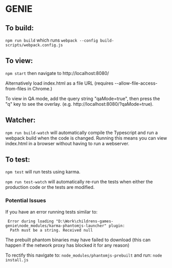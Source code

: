 # GENIE

## To build:

`npm run build` which runs `webpack --config build-scripts/webpack.config.js`

## To view:

`npm start` then navigate to http://localhost:8080/

Alternatively load index.html as a file URL (requires
--allow-file-access-from-files in Chrome.)

To view in QA mode, add the query string "qaMode=true", then press the "q" key to see the overlay. (e.g. http://localhost:8080/?qaMode=true).


## Watcher:

`npm run build-watch` will automatically compile the Typescript and run a webpack build when the code is changed. Running this means you can view index.html in a browser without having to run a webserver.

## To test:

`npm test` will run tests using karma.

`npm run test-watch` will automatically re-run the tests when either the production code or the tests are modified.

### Potential Issues

If you have an error running tests similar to: 
```
 Error during loading "D:\Work\childrens-games-genie\node_modules/karma-phantomjs-launcher" plugin:
  Path must be a string. Received null
```
The prebuilt phantom binaries may have failed to download (this can happen if the network proxy has blocked it for any reason)

To rectify this navigate to: ```node_modules/phantomjs-prebuilt``` and run: ```node install.js```
